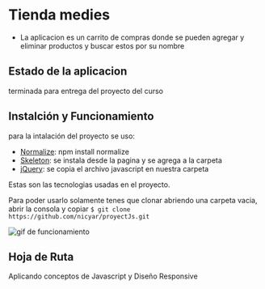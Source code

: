 # Tienda medies
- La aplicacion es un carrito de compras donde se pueden agregar y eliminar productos y buscar estos por su nombre

## Estado de la aplicacion
terminada para entrega del proyecto del curso

## Instalción y Funcionamiento
para la intalación del proyecto se uso:
- [Normalize](https://necolas.github.io/normalize.css/): npm install normalize
- [Skeleton](http://getskeleton.com/#intro): se instala desde la pagina y se agrega a la carpeta
- [jQuery](https://jquery.com/download/): se copia el archivo javascript en nuestra carpeta

Estas son las tecnologias usadas en el proyecto.

Para poder usarlo solamente tenes que clonar abriendo una carpeta vacia, abrir
la consola y copiar `$ git clone https://github.com/nicyar/proyectJs.git`

![gif de funcionamiento](https://media.giphy.com/media/chnaDoGYcVfOjJX1ih/giphy.gif)

## Hoja de Ruta
Aplicando conceptos de Javascript y Diseño Responsive
